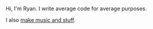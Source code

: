 Hi, I'm Ryan. I write average code for average purposes.

I also <a href="https://soundcloud.com/friendzzchan">make music and stuff</a>.

<!---
letsbefriendzz/letsbefriendzz is a ✨ special ✨ repository because its `README.md` (this file) appears on your GitHub profile.
You can click the Preview link to take a look at your changes.
--->
